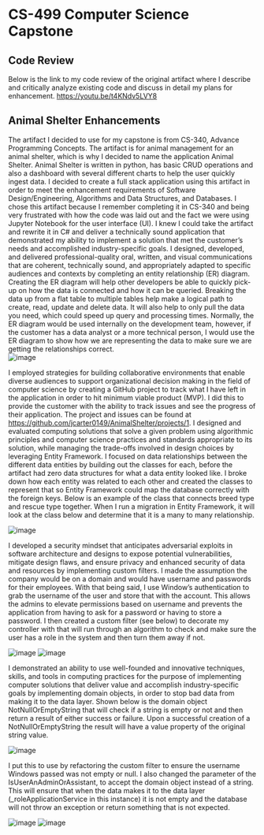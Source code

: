 # CS-499 Computer Science Capstone

## Code Review
Below is the link to my code review of the original artifact where I describe and critically analyze existing code and discuss in detail my plans for enhancement. 
https://youtu.be/t4KNdv5LVY8

## Animal Shelter Enhancements
  The artifact I decided to use for my capstone is from CS-340, Advance Programming Concepts.  The artifact is for animal management for an animal shelter, which is why I decided to name the application Animal Shelter.  Animal Shelter is written in python, has basic CRUD operations and also a dashboard with several different charts to help the user quickly ingest data. I decided to create a full stack application using this artifact in order to meet the enhancement requirements of Software Design/Engineering, Algorithms and Data Structures, and Databases. 
  I chose this artifact because I remember completing it in CS-340 and being very frustrated with how the code was laid out and the fact we were using Jupyter Notebook for the user interface (UI).  I knew I could take the artifact and rewrite it in C# and deliver a technically sound application that demonstrated my ability to implement a solution that met the customer’s needs and accomplished industry-specific goals.
  I designed, developed, and delivered professional-quality oral, written, and visual communications that are coherent, technically sound, and appropriately adapted to specific audiences and contexts by completing an entity relationship (ER) diagram. Creating the ER diagram will help other developers be able to quickly pick-up on how the data is connected and how it can be queried.  Breaking the data up from a flat table to multiple tables help make a logical path to create, read, update and delete data.  It will also help to only pull the data you need, which could speed up query and processing times.  Normally, the ER diagram would be used internally on the development team, however, if the customer has a data analyst or a more technical person, I would use the ER diagram to show how we are representing the data to make sure we are getting the relationships correct.  
![image](https://user-images.githubusercontent.com/30158121/154821252-07b0e453-0503-4144-b334-af0a69575e47.png)

  I employed strategies for building collaborative environments that enable diverse audiences to support organizational decision making in the field of computer science by creating a GitHub project to track what I have left in the application in order to hit minimum viable product (MVP).  I did this to provide the customer with the ability to track issues and see the progress of their application.  The project and issues can be found at https://github.com/jcarter0149/AnimalShelter/projects/1.
  I designed and evaluated computing solutions that solve a given problem using algorithmic principles and computer science practices and standards appropriate to its solution, while managing the trade-offs involved in design choices by leveraging Entity Framework. I focused on data relationships between the different data entities by building out the classes for each, before the artifact had zero data structures for what a data entity looked like.  I broke down how each entity was related to each other and created the classes to represent that so Entity Framework could map the database correctly with the foreign keys.  Below is an example of the class that connects breed type and rescue type together. When I run a migration in Entity Framework, it will look at the class below and determine that it is a many to many relationship.
  
![image](https://user-images.githubusercontent.com/30158121/154821260-5228fc4d-7238-4776-bb75-c8a46bb9b55f.png)

  I developed a security mindset that anticipates adversarial exploits in software architecture and designs to expose potential vulnerabilities, mitigate design flaws, and ensure privacy and enhanced security of data and resources by implementing custom filters. I made the assumption the company would be on a domain and would have username and passwords for their employees.  With that being said, I use Window’s authentication to grab the username of the user and store that with the account.  This allows the admins to elevate permissions based on username and prevents the application from having to ask for a password or having to store a password.  I then created a custom filter (see below) to decorate my controller with that will run through an algorithm to check and make sure the user has a role in the system and then turn them away if not. 
  
![image](https://user-images.githubusercontent.com/30158121/154821268-6e28ff35-0492-41c1-bec6-df1a60343ae3.png)
![image](https://user-images.githubusercontent.com/30158121/154821278-cf1e93b8-4dbc-4ea7-9cc5-53d31f0564a1.png)

  I demonstrated an ability to use well-founded and innovative techniques, skills, and tools in computing practices for the purpose of implementing computer solutions that deliver value and accomplish industry-specific goals by implementing domain objects, in order to stop bad data from making it to the data layer.  Shown below is the domain object NotNullOrEmptyString that will check if a string is empty or not and then return a result of either success or failure.  Upon a successful creation of a NotNullOrEmptyString the result will have a value property of the original string value.  
 
![image](https://user-images.githubusercontent.com/30158121/154821299-d02e3839-725f-44bb-bf76-254b3b58c198.png)

I put this to use by refactoring the custom filter to ensure the username Windows passed was not empty or null.  I also changed the parameter of the IsUserAnAdminOrAssistant, to accept the domain object instead of a string. This will ensure that when the data makes it to the data layer (_roleApplicationService in this instance) it is not empty and the database will not throw an exception or return something that is not expected. 

![image](https://user-images.githubusercontent.com/30158121/154821318-45ec039b-d767-4bb2-84c5-c5567af7e250.png)
![image](https://user-images.githubusercontent.com/30158121/154821321-9757d816-cc78-4e0f-b7a5-df16f384a7c7.png)
